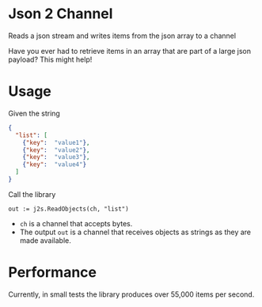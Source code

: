# Json 2 Channel
Reads a json stream and writes items from the json array to a channel

Have you ever had to retrieve items in an array that are part of a large json payload? This might help!

# Usage

Given the string
```json
{
  "list": [
    {"key":  "value1"},
    {"key":  "value2"},
    {"key":  "value3"},
    {"key":  "value4"}
  ]
}
```

Call the library

`out := j2s.ReadObjects(ch, "list")`

- `ch` is a channel that accepts bytes.
- The output `out` is a channel that receives objects as strings as they are made available.

# Performance 
Currently, in small tests the library produces over 55,000 items per second.

 
